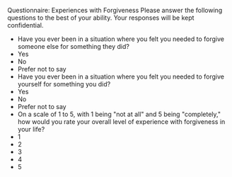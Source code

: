 Questionnaire: Experiences with Forgiveness
Please answer the following questions to the best of your ability. Your responses will be kept
confidential.
* Have you ever been in a situation where you felt you needed to forgive someone else for
something they did?
* Yes
* No
* Prefer not to say
* Have you ever been in a situation where you felt you needed to forgive yourself for
something you did?
* Yes
* No
* Prefer not to say
* On a scale of 1 to 5, with 1 being "not at all" and 5 being "completely," how would you
rate your overall level of experience with forgiveness in your life?
* 1
* 2
* 3
* 4
* 5